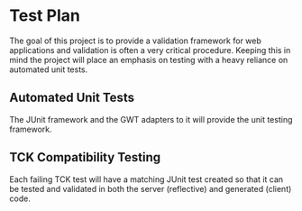 # Test Plan #

The goal of this project is to provide a validation framework for web applications and validation is often a very critical procedure.  Keeping this in mind the project will place an emphasis on testing with a heavy reliance on automated unit tests.

## Automated Unit Tests ##

The JUnit framework and the GWT adapters to it will provide the unit testing framework.

## TCK Compatibility Testing ##

Each failing TCK test will have a matching JUnit test created so that it can be tested and validated in both the server (reflective) and generated (client) code.